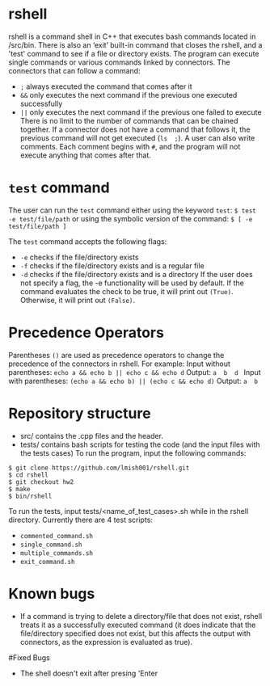# rshell
rshell is a command shell in C++ that executes bash commands located in /src/bin. There is also an ‘exit’ built-in command that closes the rshell, and a 'test' command to see if a file or directory exists.
The program can execute single commands or various commands linked by connectors. The connectors that can follow a command:
-	`;`	always executed the command that comes after it	
-	`&&`	only executes the next command if the previous one executed successfully
-	`||`	only executes the next command if the previous one failed to execute
There is no limit to the number of commands that can be chained together.  If a connector does not have a command that follows it, the previous command will not get executed (`ls  ;`).
A user can also write comments. Each comment begins with `#`, and the program will not execute anything that comes after that.

# `test` command
The user can run the `test` command either using the keyword `test`:
`$ test -e test/file/path`
or using the symbolic version of the command:
`$ [ -e test/file/path ]`

The `test` command accepts the following flags:
- `-e` checks if the file/directory exists
- `-f` checks if the file/directory exists and is a regular file
- `-d` checks if the file/directory exists and is a directory
If the user does not specify a flag, the -e functionality will be used by default. If the command evaluates the check to be true, it will print out `(True)`. Otherwise, it will print out `(False)`.

# Precedence Operators
Parentheses `()` are used as precedence operators to change the precedence of the connectors in rshell. For example:
Input without parentheses: `echo a && echo b || echo c && echo d` 
Output: `a  b  d `
Input with parentheses: `(echo a && echo b) || (echo c && echo d)` 
Output: `a  b`



# Repository structure
-	src/ contains the .cpp files and the header. 
-	tests/ contains bash scripts for testing the code (and the input files with the tests cases)
To run the program, input the following commands:
```
$ git clone https://github.com/lmish001/rshell.git
$ cd rshell
$ git checkout hw2
$ make
$ bin/rshell
```

To run the tests, input tests/<name_of_test_cases>.sh while in the rshell directory. Currently there are 4 test scripts:
- `commented_command.sh`
- `single_command.sh`
- `multiple_commands.sh`
- `exit_command.sh`

# Known bugs
- If a command is trying to delete a directory/file that does not exist, rshell treats it as a successfully executed command (it does indicate that the file/directory specified does not exist, but this affects the output with connectors, as the expression is evaluated as true).

#Fixed Bugs
- The shell doesn't exit after presing 'Enter